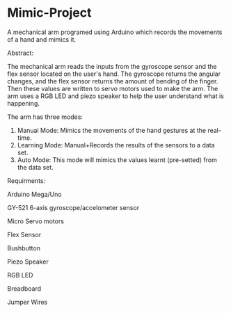 # Mimic-Project
A mechanical arm programed using Arduino which records the movements of a hand and mimics it.

Abstract:

The mechanical arm reads the inputs from the gyroscope sensor and the flex sensor located on the user's hand. The gyroscope returns the angular changes, and the flex sensor returns the amount of bending of the finger. Then these values are written to servo motors used to make the arm. The arm uses a RGB LED and piezo speaker to help the user understand what is happening. 

The arm has three modes: 
1. Manual Mode: Mimics the movements of the hand gestures at the real-time.
2. Learning Mode: Manual+Records the results of the sensors to a data set.
3. Auto Mode: This mode will mimics the values learnt (pre-setted) from the data set.



Requirments:

Arduino Mega/Uno

GY-521 6-axis gyroscope/accelometer sensor

Micro Servo motors

Flex Sensor

Bushbutton

Piezo Speaker

RGB LED

Breadboard

Jumper Wires